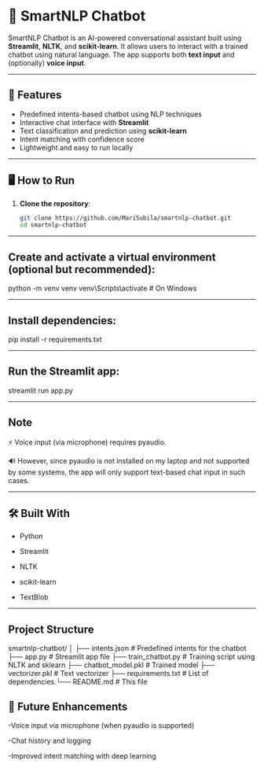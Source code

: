 # 🤖 SmartNLP Chatbot

SmartNLP Chatbot is an AI-powered conversational assistant built using **Streamlit**, **NLTK**, and **scikit-learn**. It allows users to interact with a trained chatbot using natural language. The app supports both **text input** and (optionally) **voice input**.

---

## 🧠 Features

- Predefined intents-based chatbot using NLP techniques
- Interactive chat interface with **Streamlit**
- Text classification and prediction using **scikit-learn**
- Intent matching with confidence score
- Lightweight and easy to run locally

---

## 🖥️ How to Run

1. **Clone the repository**:

   ```bash
   git clone https://github.com/MariSubila/smartnlp-chatbot.git
   cd smartnlp-chatbot
---

## Create and activate a virtual environment (optional but recommended):
python -m venv venv
venv\Scripts\activate   # On Windows

---
## Install dependencies:
pip install -r requirements.txt

---
## Run the Streamlit app:
streamlit run app.py

---
## Note
⚡ Voice input (via microphone) requires pyaudio.

🔊 However, since pyaudio is not installed on my laptop and not supported by some systems, the app will only support text-based chat input in such cases.

---
## 🛠️ Built With
* Python

* Streamlit

* NLTK

* scikit-learn

* TextBlob

---
## Project Structure

smartnlp-chatbot/
│
├── intents.json           # Predefined intents for the chatbot
├── app.py                 # Streamlit app file
├── train_chatbot.py       # Training script using NLTK and sklearn
├── chatbot_model.pkl      # Trained model
├── vectorizer.pkl         # Text vectorizer
├── requirements.txt       # List of dependencies
└── README.md              # This file

## 🚀 Future Enhancements
-Voice input via microphone (when pyaudio is supported)

-Chat history and logging

-Improved intent matching with deep learning


